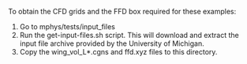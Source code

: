 To obtain the CFD grids and the FFD box required for these examples:

1. Go to mphys/tests/input_files
2. Run the get-input-files.sh script. This will download and extract the input file archive provided by the University of Michigan.
3. Copy the wing_vol_L*.cgns and ffd.xyz files to this directory.